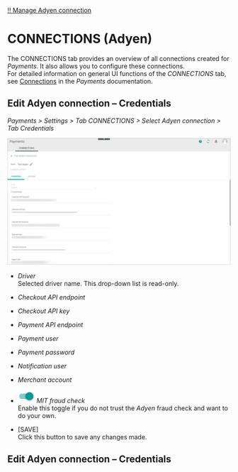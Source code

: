 [!! Manage Adyen connection](../Integration/01_ManageAdyenConnection.md)


# CONNECTIONS (Adyen)

The CONNECTIONS tab provides an overview of all connections created for *Payments*. It also allows you to configure these connections.   
For detailed information on general UI functions of the *CONNECTIONS* tab, see [Connections](../../Payments/UserInterface/08a_Connections.md) in the *Payments* documentation.






## Edit Adyen connection &ndash; Credentials

*Payments > Settings > Tab CONNECTIONS > Select Adyen connection > Tab Credentials*

![Edit Adyen credentials](../../Assets/Screenshots/Payments/Settings/PaymentServiceProviders/Adyen/Integration/EditCredentials.png "[Edit Adyen credentials]")

- *Driver*  
    Selected driver name. This drop-down list is read-only.


- *Checkout API endpoint*   

- *Checkout API key*

- *Payment API endpoint*

- *Payment user*

- *Payment password*

- *Notification user*

- *Merchant account*

- ![Toggle](../../Assets/Icons/Toggle.png "[Toggle]") *MIT fraud check*   
   Enable this toggle if you do not trust the *Adyen* fraud check and want to do your own.
   




- [SAVE]  
    Click this button to save any changes made.



## Edit Adyen connection &ndash; Credentials



